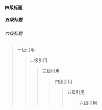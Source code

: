#### 四级标题 ####
##### 五级标题 #####
###### 六级标题 #####
> 一级引用
>> 二级引用
>>> 三级引用
>>>> 四级引用
>>>>> 五级引用
>>>>>> 六级引用
<!doctype html>
<html>
    <head>
        <meta charset="utf-8"/>
        <title>混合布局</title>
    </head>
    <style>
    body{
        margin:0;
    }
    .box{
        width:960px;
        margin:0 auto;
    }
    .header{
        height:120px;
        background-color:#ddd;    
    }
    .main{
        height:400px;
        background-color:#f00;
        position:relative;
    }
 
    .main .left{
        width:200px;
        height:400px;
        position:absolute;
        left:0;
        top:0;
        background-color:#0fccaa;
    }
    .main .center{
        height:400px;
        margin:0 305px 0 205px;
        background-color:#123456;
    }
 
    .main .right{
        width:300px;
        height:400px;
        position:absolute;
        right:0;
        top:0;
        background-color:#ff0;
    }
    .footer{
        height:80px;
        background-color:#ddd;
    }
    </style>
    <body>        
        <div class="box">
            <div class="header">header</div>
            <div class="main">
                <div class="left">left</div>
                <div class="center">center</div>
                <div class="right">right</div>        
            </div>
            <div class="footer">footer</div>
        </div>    
    </body>
</html>

![Image text](https://raw.githubusercontent.com/lenhop/gweb/master/img/frame.jpeg)



